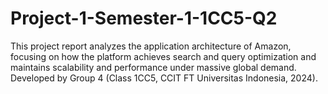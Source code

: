 # Project-1-Semester-1-1CC5-Q2
This project report analyzes the application architecture of Amazon, focusing on how the platform achieves search and query optimization and maintains scalability and performance under massive global demand. Developed by Group 4 (Class 1CC5, CCIT FT Universitas Indonesia, 2024).
